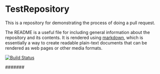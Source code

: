 # TestRepository

This is a repository for demonstrating the process of doing a pull request.

The README is a useful file for including general information about the repository and its contents.
It is rendered using [markdown](https://daringfireball.net/projects/markdown/), which is essentially a way to create readable plain-text documents that can be rendered as web pages or other media formats.


[![Build Status](https://travis-ci.com/Navyasree-068/travis_ci.svg?branch=master)](https://travis-ci.com/Navyasree-068/travis_ci)




#######

